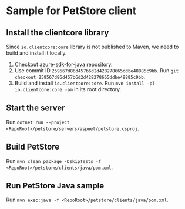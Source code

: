 # Sample for PetStore client

## Install the clientcore library

Since `io.clientcore:core` library is not published to Maven, we need to build and install it locally.

1. Checkout [azure-sdk-for-java](https://github.com/Azure/azure-sdk-for-java) repository.
2. Use commit ID `259567d86d457b6d2d428278665ddbe48885c9bb`. Run `git checkout 259567d86d457b6d2d428278665ddbe48885c9bb`.
3. Build and install `io.clientcore:core`. Run `mvn install -pl io.clientcore:core -am` in its root directory.

## Start the server

Run `dotnet run --project <RepoRoot>/petstore/servers/aspnet/petstore.csproj`.

## Build PetStore

Run `mvn clean package -DskipTests -f <RepoRoot>/petstore/clients/java/pom.xml`.

## Run PetStore Java sample

Run `mvn exec:java -f <RepoRoot>/petstore/clients/java/pom.xml`.
